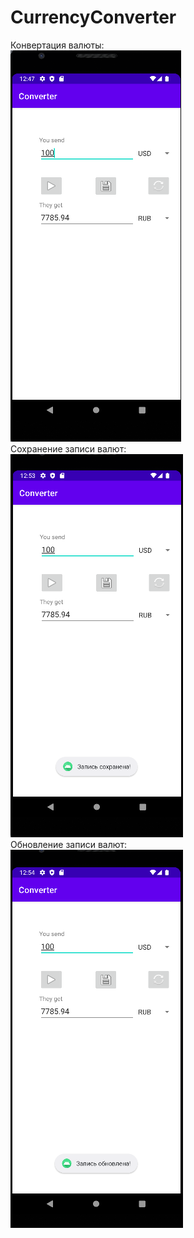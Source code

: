 # CurrencyConverter
Конвертация валюты:\
![alt tag](images/Конвертация.png)\
Сохранение записи валют:\
![alt tag](images/СохранениеЗаписи.png)\
Обновление записи валют:\
![alt tag](images/ОбновлениеЗаписи.png)
